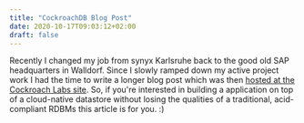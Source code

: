 ```yaml
---
title: "CockroachDB Blog Post"
date: 2020-10-17T09:03:12+02:00
draft: false
---
```


Recently I changed my job from synyx Karlsruhe back to the good old SAP headquarters in Walldorf. Since I slowly ramped down my active project work I had the time to write a longer blog post which was then [hosted at the Cockroach Labs site](https://www.cockroachlabs.com/blog/java-persistence-layer-hibernate/). So, if you're interested in building a application on top of a cloud-native datastore without losing the qualities of a traditional, acid-compliant RDBMs this article is for you. :)

